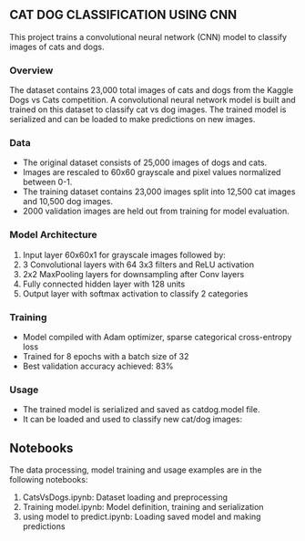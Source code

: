 ## CAT DOG CLASSIFICATION USING CNN 
This project trains a convolutional neural network (CNN) model to classify images of cats and dogs.

### Overview
The dataset contains 23,000 total images of cats and dogs from the Kaggle Dogs vs Cats competition.
A convolutional neural network model is built and trained on this dataset to classify cat vs dog images.
The trained model is serialized and can be loaded to make predictions on new images.

### Data
- The original dataset consists of 25,000 images of dogs and cats.
- Images are rescaled to 60x60 grayscale and pixel values normalized between 0-1.
- The training dataset contains 23,000 images split into 12,500 cat images and 10,500 dog images.
- 2000 validation images are held out from training for model evaluation.
  
### Model Architecture
1. Input layer 60x60x1 for grayscale images followed by:
2. 3 Convolutional layers with 64 3x3 filters and ReLU activation
3. 2x2 MaxPooling layers for downsampling after Conv layers
4. Fully connected hidden layer with 128 units
5. Output layer with softmax activation to classify 2 categories
   
### Training
- Model compiled with Adam optimizer, sparse categorical cross-entropy loss
- Trained for 8 epochs with a batch size of 32
- Best validation accuracy achieved: 83%

### Usage
- The trained model is serialized and saved as catdog.model file.
- It can be loaded and used to classify new cat/dog images:

## Notebooks
The data processing, model training and usage examples are in the following notebooks:

1. CatsVsDogs.ipynb: Dataset loading and preprocessing
2. Training model.ipynb: Model definition, training and serialization
3. using model to predict.ipynb: Loading saved model and making predictions
